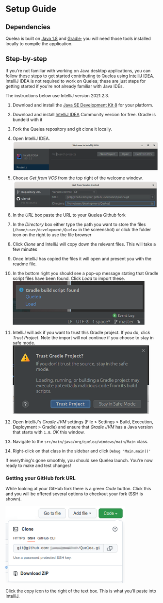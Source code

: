 # Setup Guide

## Dependencies

Quelea is built on [Java 1.8](https://www.oracle.com/technetwork/java/javase/downloads/jdk8-downloads-2133151.html) and [Gradle](https://gradle.org/); you will need those tools installed locally to compile the application.

## Step-by-step

If you're not familiar with working on Java desktop applications, you can follow these steps to get started contributing to Quelea using [IntelliJ IDEA](https://www.jetbrains.com/idea/). IntelliJ IDEA is not required to work on Quelea; these are just steps for getting started if you're not already familiar with Java IDEs.

The instructions below use IntelliJ version 2021.2.3.

1. Download and install the [Java SE Development Kit 8](https://www.oracle.com/technetwork/java/javase/downloads/jdk8-downloads-2133151.html) for your platform.
2. Download and install [IntelliJ IDEA](https://www.jetbrains.com/idea/download) Community version for free.  Gradle is bundeld with it
3. Fork the Quelea repository and git clone it locally.
4. Open IntelliJ IDEA.	
![](images/IntellijWelcome.png)

5. Choose _Get from VCS_ from the top right of the welcome window.	
![](images/IntellijGetFromVcs.png)

6. In the _URL_ box paste the URL to your Quelea Github fork
7. In the _Directory_ box either type the path you want to store the files (`/home/user/development/Quelea` in the screenshot) or click the folder icon on the right to use the file browser
8. Click _Clone_ and IntelliJ will copy down the relevant files.  This will take a few minutes
9. Once IntelliJ has copied the files it will open and present you with the readme file.
10. In the bottom right you should see a pop-up message stating that Gradle script files have been found.  Click _Load_ to import these.	
![](images/IntellijLoadGradleBuildScript.png)

11. IntelliJ will ask if you want to trust this Gradle project.  If you do, click  _Trust Project_.  Note the import will not continue if you choose to stay in safe mode.	
![](images/IntellijTrustGradleProject.png)

12. Open IntelliJ's _Gradle JVM_ settings (File > Settings > Build, Execution, Deployment > Gradle) and ensure that _Gradle JVM_ has a Java version that starts with `1.8`.  _OK_ this window.
13. Navigate to the `src/main/java/org/quelea/windows/main/Main` class.
11. Right-click on that class in the sidebar and click `Debug 'Main.main()'`

If everything's gone smoothly, you should see Quelea launch. You're now ready to make and test changes!

### Getting your GitHub fork URL
While looking at your GitHub fork there is a green _Code_ button.  Click this and you will be offered several options to checkout your fork (SSH is shown).

![](images/GithubCodeButton.png)

Click the copy icon to the right of the text box.  This is what you'll paste into IntelliJ.